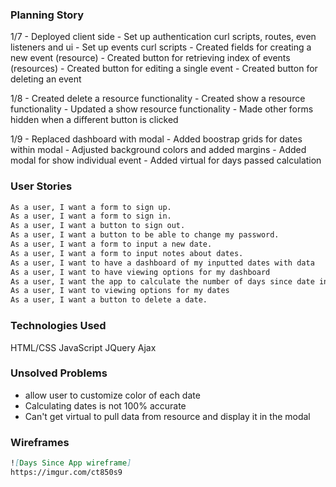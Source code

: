 ### Planning Story
1/7 - Deployed client side
    - Set up authentication curl scripts, routes, even listeners and ui
    - Set up events curl scripts
    - Created fields for creating a new event (resource)
    - Created button for retrieving index of events (resources)
    - Created button for editing a single event
    - Created button for deleting an event

1/8 - Created delete a resource functionality
    - Created show a resource functionality
    - Updated a show resource functionality
    - Made other forms hidden when a different button is clicked

1/9 - Replaced dashboard with modal
    - Added boostrap grids for dates within modal
    - Adjusted background colors and added margins
    - Added modal for show individual event
    - Added virtual for days passed calculation

### User Stories
```md
As a user, I want a form to sign up.
As a user, I want a form to sign in.
As a user, I want a button to sign out.
As a user, I want a button to be able to change my password.
As a user, I want a form to input a new date.
As a user, I want a form to input notes about dates.
As a user, I want to have a dashboard of my inputted dates with data
As a user, I want to have viewing options for my dashboard
As a user, I want the app to calculate the number of days since date input
As a user, I want to viewing options for my dates
As a user, I want a button to delete a date.
```

### Technologies Used
HTML/CSS
JavaScript
JQuery
Ajax

### Unsolved Problems
- allow user to customize color of each date
- Calculating dates is not 100% accurate
- Can't get virtual to pull data from resource and display it in the modal

### Wireframes
```md
![Days Since App wireframe]
https://imgur.com/ct850s9
```
